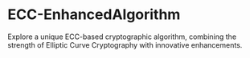 # ECC-EnhancedAlgorithm
Explore a unique ECC-based cryptographic algorithm, combining the strength of Elliptic Curve Cryptography with innovative enhancements.
